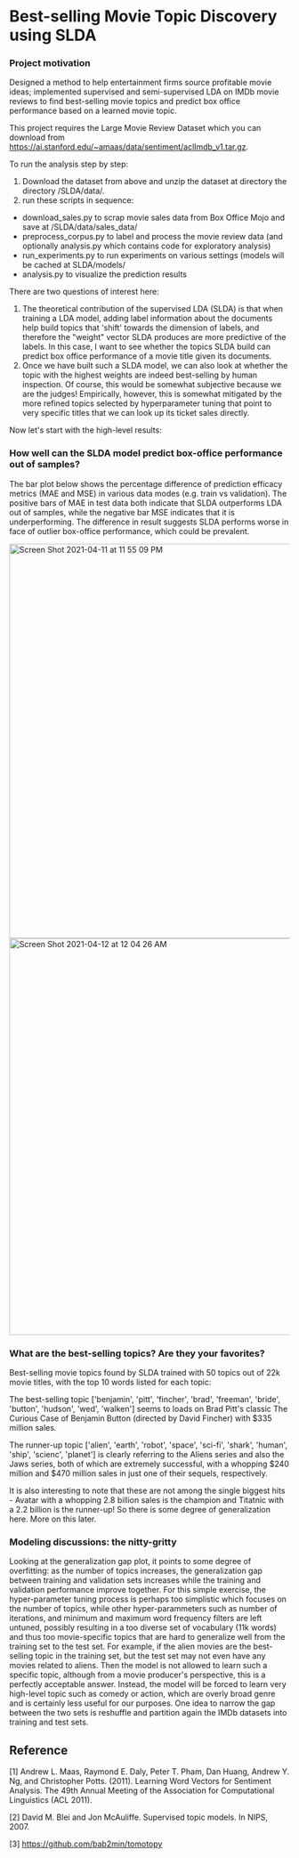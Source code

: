 # Best-selling Movie Topic Discovery using SLDA
### Project motivation
Designed a method to help entertainment firms source profitable movie ideas; implemented supervised and semi-supervised LDA on IMDb movie reviews to find best-selling movie topics and predict box office performance based on a learned movie topic.

This project requires the Large Movie Review Dataset which you can download from https://ai.stanford.edu/~amaas/data/sentiment/aclImdb_v1.tar.gz. 

To run the analysis step by step:
1. Download the dataset from above and unzip the dataset at directory the directory /SLDA/data/. 
2. run these scripts in sequence:
 - download_sales.py to scrap movie sales data from Box Office Mojo and save at /SLDA/data/sales_data/
 - preprocess_corpus.py to label and process the movie review data (and optionally analysis.py which contains code for exploratory analysis)
 - run_experiments.py to run experiments on various settings (models will be cached at SLDA/models/
 - analysis.py to visualize the prediction results

There are two questions of interest here:
1. The theoretical contribution of the supervised LDA (SLDA) is that when training a LDA model, adding label information about the documents help build topics that 'shift' towards the dimension of labels, and therefore the "weight" vector SLDA produces are more predictive of the labels. In this case, I want to see whether the topics SLDA build can predict box office performance of a movie title given its documents.
2. Once we have built such a SLDA model, we can also look at whether the topic with the highest weights are indeed best-selling by human inspection. Of course, this would be somewhat subjective because we are the judges! Empirically, however, this is somewhat mitigated by the more refined topics selected by hyperparameter tuning that point to very specific titles that we can look up its ticket sales directly. 

Now let's start with the high-level results:

### How well can the SLDA model predict box-office performance out of samples?

The bar plot below shows the percentage difference of prediction efficacy metrics (MAE and MSE) in various data modes (e.g. train vs validation). The positive bars of MAE in test data both indicate that SLDA outperforms LDA out of samples, while the negative bar MSE indicates that it is underperforming. The difference in result suggests SLDA performs worse in face of outlier box-office performance, which could be prevalent.

<img width="709" alt="Screen Shot 2021-04-11 at 11 55 09 PM" src="https://user-images.githubusercontent.com/9246300/114338584-5c517380-9b21-11eb-8049-d4bf4cd65e4d.png">

<img width="713" alt="Screen Shot 2021-04-12 at 12 04 26 AM" src="https://user-images.githubusercontent.com/9246300/114339212-a8e97e80-9b22-11eb-8558-2c4f2b4afb3c.png">


### What are the best-selling topics? Are they your favorites?
  
Best-selling movie topics found by SLDA trained with 50 topics out of 22k movie titles, with the top 10 words listed for each topic:

The best-selling topic ['benjamin', 'pitt', 'fincher', 'brad', 'freeman', 'bride', 'button', 'hudson', 'wed', 'walken'] seems to loads on Brad Pitt's classic The Curious Case of Benjamin Button (directed by David Fincher) with $335 million sales.  

The runner-up topic ['alien', 'earth', 'robot', 'space', 'sci-fi', 'shark', 'human', 'ship', 'scienc', 'planet'] is clearly referring to the Aliens series and also the Jaws series, both of which are extremely successful, with a whopping $240 million and $470 million sales in just one of their sequels, respectively.

It is also interesting to note that these are not among the single biggest hits - Avatar with a whopping 2.8 billion sales is the champion and Titatnic with a 2.2 billion is the runner-up! So there is some degree of generalization here. More on this later.

### Modeling discussions: the nitty-gritty 


Looking at the generalization gap plot, it points to some degree of overfitting: as the number of topics increases, the generalization gap between training and validation sets increases while the training and validation performance improve together. For this simple exercise, the hyper-parameter tuning process is perhaps too simplistic which focuses on the number of topics, while other hyper-parammeters such as number of iterations, and minimum and maximum word frequency filters are left untuned, possibly resulting in a too diverse set of vocabulary (11k words) and thus too movie-specific topics that are hard to generalize well from the training set to the test set. For example, if the alien movies are the best-selling topic in the training set, but the test set may not even have any movies related to aliens. Then the model is not allowed to learn such a specific topic, although from a movie producer's perspective, this is a perfectly acceptable answer. Instead, the model will be forced to learn very high-level topic such as comedy or action, which are overly broad genre and is certainly less useful for our purposes. One idea to narrow the gap between the two sets is reshuffle and partition again the IMDb datasets into training and test sets. 


## Reference
 
[1] Andrew L. Maas, Raymond E. Daly, Peter T. Pham, Dan Huang, Andrew Y. Ng, and Christopher Potts. (2011). Learning Word Vectors for Sentiment Analysis. The 49th Annual Meeting of the Association for Computational Linguistics (ACL 2011).

[2] David M. Blei and Jon McAuliffe. Supervised topic models. In NIPS, 2007.

[3] https://github.com/bab2min/tomotopy
